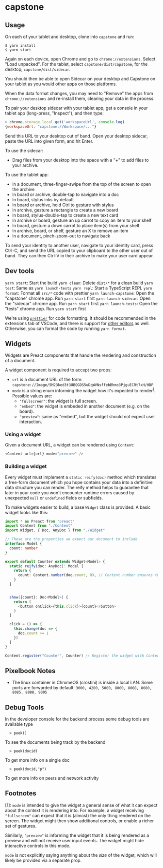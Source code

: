 # capstone

## Usage

On each of your tablet and desktop, clone into `capstone` and run:

```console
$ yarn install
$ yarn start
```

Again on each device, open Chrome and go to `chrome://extensions`. Select "Load
unpacked". For the tablet, select `capstone/dist/capstone`, for the desktop,
`capstone/dist/sidecar`.

You should then be able to open Sidecar on your desktop and Capstone on your
tablet as you would other apps on those platforms.

When the data format changes, you may need to "Remove" the apps from
`chrome://extensions` and re-install them, clearing your data in the process.

To pair your desktop sidecar with your tablet app, get a console in your tablet
app (long-press, "Inspect"), and then type:

```js
> chrome.storage.local.get('workspaceUrl', console.log)
{workspaceUrl: "capstone://Workspace/..."}
```

Send this URL to your desktop out of band. Open your desktop sidecar, paste the
URL into given form, and hit Enter.

To use the sidecar:

- Drag files from your desktop into the space with a "+" to add files to your
  archive.

To use the tablet app:

- In a document, three-finger-swipe from the top of the screen to open the
  archive
- In board or archive, double-tap to navigate into a doc
- In board, stylus inks by default
- In board or archive, hold Ctrl to gesture with stylus
- In archive, gesture a rectangle to create a new board
- In board, stylus-double-tap to create a new text card
- In archive or board, gesture an up carrot to copy an item to your shelf
- In board, gesture a down carrot to place item(s) from your shelf
- In archive, board, or shelf, gesture an X to remove an item
- In a document, pinch-zoom-out to navigate back

To send your identity to another user, navigate to your identity card, press
Ctrl-C, and send the URL copied to your clipboard to the other user out of band.
They can then Ctrl-V in their archive to make your user card appear.

## Dev tools

`yarn start`: Start the build
`yarn clean`: Delete `dist/*` for a clean build
`yarn test`: Same as `yarn launch-tests`
`yarn repl`: Start a TypeScript REPL
`yarn format`: Format all `src/*` code with prettier
`yarn launch-capstone`: Open the "capstone" chrome app. Run `yarn start` first
`yarn launch-sidecar`: Open the "sidecar" chrome app. Run `yarn start` first
`yarn launch-tests`: Open the "tests" chrome app. Run `yarn start` first

We're using [`prettier`](https://prettier.io/) for code formatting.
It should be recommended in the extensions tab of VSCode, and there is
support for [other editors](https://prettier.io/docs/en/editors.html) as well.
Otherwise, you can format the code by running `yarn format`.

## Widgets

Widgets are Preact components that handle the rendering and construction of a document.

A widget component is required to accept two props:

- `url` is a document URL of the form: `capstone://Image/5M23ked3t3UBQGDS5uDqWVNsffebBhmo3PjguECRt7xH/HDP`
- `mode` is a string enum informing the widget how it's expected to render<sup>[1](#footnote1)</sup>. Possible values are:
  - `"fullscreen"`: the widget is full screen.
  - `"embed"`: the widget is embeded in another document (e.g. on the board).
  - `"preview"`: same as "embed", but the widget should not expect user interaction.

### Using a widget

Given a document URL, a widget can be rendered using `Content`:

```typescript
<Content url={url} mode="preview" />
```

### Building a widget

Every widget must implement a `static reify(doc)` method which translates a
free-form document which you hope contains your data into a definitive data
structure you can render. The reify method helps to guarantee that later in
your code you won't encounter runtime errors caused by unexpected `null` or
`undefined` fields or subfields.

To make widgets easier to build, a base `Widget` class is provided.
A basic widget looks like this:

```typescript
import * as Preact from "preact"
import Content from "./Content"
import Widget, { Doc, AnyDoc } from "./Widget"

// These are the properties we expect our document to include
interface Model {
  count: number
}

export default Counter extends Widget<Model> {
  static reify(doc: AnyDoc): Model {
    return {
      count: Content.number(doc.count, 0), // Content.number ensures that doc.count is a number, and provides 0 as a default
    }
  }


  show({count}: Doc<Model>) {
    return (
      <button onClick={this.click}>{count}</button>
    )
  }

  click = () => {
    this.change(doc => {
      doc.count += 1
    })
  }
}

Content.register("Counter", Counter) // Register the widget with Content, so other components can render it.
```

## Pixelbook Notes

- The linux container in ChromeOS (crostini) is inside a local LAN. Some ports are forwarded by default: `3000, 4200, 5000, 8000, 8008, 8080, 8085, 8888, 9005`

## Debug Tools

In the developer console for the backend process some debug tools are available
type

```
  > peek()
```

To see the documents being track by the backend

```
  > peek(docid)
```

To get more info on a single doc

```
  > peek(docid,"p")
```

To get more info on peers and network activity

## Footnotes

[<a name="footnote1">1</a>]: `mode` is intended to give the widget a general
sense of what it can expect about the context it is rendering into. For example,
a widget receiving `"fullscreen"` can expect that it is (almost) the only thing
rendered on the screen. The widget might then show additional controls, or enable
a richer set of gestures.

Similarly, `"preview"` is informing the widget that it is being rendered as a
preview and will not receive user input events. The widget might hide
interactive controls in this mode.

`mode` is not explicitly saying anything about the _size_ of the widget, which
will likely be provided via a separate prop.
